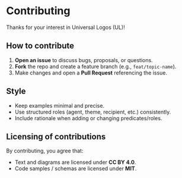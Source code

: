 # Contributing

Thanks for your interest in Universal Logos (UL)!

## How to contribute
1. **Open an issue** to discuss bugs, proposals, or questions.
2. **Fork** the repo and create a feature branch (e.g., `feat/topic-name`).
3. Make changes and open a **Pull Request** referencing the issue.

## Style
- Keep examples minimal and precise.
- Use structured roles (agent, theme, recipient, etc.) consistently.
- Include rationale when adding or changing predicates/roles.

## Licensing of contributions
By contributing, you agree that:
- Text and diagrams are licensed under **CC BY 4.0**.
- Code samples / schemas are licensed under **MIT**.

